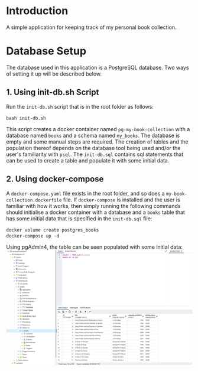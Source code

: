 # Introduction
A simple application for keeping track of my personal book collection.

# Database Setup
The database used in this application is a PostgreSQL database. Two ways of setting it up will be described below.

## 1. Using init-db.sh Script
Run the `init-db.sh` script that is in the root folder as follows:
```
bash init-db.sh
```
This script creates a docker container named `pg-my-book-collection` with a database named `books` and a schema named `my_books`. The database is empty and some manual steps are required. The creation of tables and the population thereof depends on the database tool being used and/or the user's familiarity with `psql`. The `init-db.sql` contains sql statements that can be used to create a table and populate it with some initial data. 

## 2. Using docker-compose
A `docker-compose.yaml` file exists in the root folder, and so does a `my-book-collection.dockerfile` file. If `docker-compose` is installed and the user is familiar with how it works, then simply running the following commands should initialise a docker container with a database and a `books` table that has some initial data that is specified in the `init-db.sql` file:

```
docker volume create postgres_books
docker-compose up -d
```

Using pgAdmin4, the table can be seen populated with some initial data:
![BOOKS table in PgAdmin4](public/assets/images/pgadmin4-books-table.png?raw=true "BOOKS Table")


